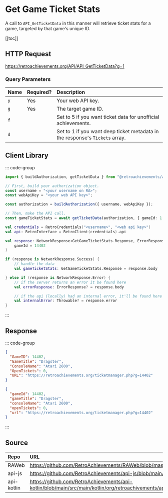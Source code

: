 <script setup>
import SampleRequest from '../../components/SampleRequest.vue';
</script>

# Get Game Ticket Stats

A call to `API_GetTicketData` in this manner will retrieve ticket stats for a game, targeted by that game's unique ID.

[[toc]]

## HTTP Request

<SampleRequest httpVerb="GET">https://retroachievements.org/API/API_GetTicketData?g=1</SampleRequest>

### Query Parameters

| Name | Required? | Description                                                                  |
| :--- | :-------- | :--------------------------------------------------------------------------- |
| `y`  | Yes       | Your web API key.                                                            |
| `g`  | Yes       | The target game ID.                                                          |
| `f`  |           | Set to 5 if you want ticket data for unofficial achievements.                |
| `d`  |           | Set to 1 if you want deep ticket metadata in the response's `Tickets` array. |

## Client Library

::: code-group

```ts [NodeJS]
import { buildAuthorization, getTicketData } from "@retroachievements/api";

// First, build your authorization object.
const username = "<your username on RA>";
const webApiKey = "<your web API key>";

const authorization = buildAuthorization({ username, webApiKey });

// Then, make the API call.
const gameTicketStats = await getTicketData(authorization, { gameId: 1 });
```

```kotlin [Kotlin]
val credentials = RetroCredentials("<username>", "<web api key>")
val api: RetroInterface = RetroClient(credentials).api

val response: NetworkResponse<GetGameTicketStats.Response, ErrorResponse> = api.getGameTicketStats(
    gameId = 14402
)

if (response is NetworkResponse.Success) {
    // handle the data
    val gameTicketStats: GetGameTicketStats.Response = response.body

} else if (response is NetworkResponse.Error) {
    // if the server returns an error it be found here
    val errorResponse: ErrorResponse? = response.body

    // if the api (locally) had an internal error, it'll be found here
    val internalError: Throwable? = response.error
}
```

:::

## Response

::: code-group

```json [HTTP Response]
{
  "GameID": 14402,
  "GameTitle": "Dragster",
  "ConsoleName": "Atari 2600",
  "OpenTickets": 0,
  "URL": "https://retroachievements.org/ticketmanager.php?g=14402"
}
```

```json [NodeJS]
{
  "gameId": 14402,
  "gameTitle": "Dragster",
  "consoleName": "Atari 2600",
  "openTickets": 0,
  "url": "https://retroachievements.org/ticketmanager.php?g=14402"
}
```

:::

## Source

| Repo       | URL                                                                                                                  |
| :--------- | :------------------------------------------------------------------------------------------------------------------- |
| RAWeb      | https://github.com/RetroAchievements/RAWeb/blob/master/public/API/API_GetTicketData.php                              |
| api-js     | https://github.com/RetroAchievements/api-js/blob/main/src/ticket/getTicketData.ts                                    |
| api-kotlin | https://github.com/RetroAchievements/api-kotlin/blob/main/src/main/kotlin/org/retroachivements/api/RetroInterface.kt |

